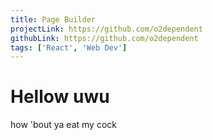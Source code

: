 ```yaml
---
title: Page Builder
projectLink: https://github.com/o2dependent
githubLink: https://github.com/o2dependent
tags: ['React', 'Web Dev']
---
```


# Hellow uwu

how 'bout ya eat my cock
